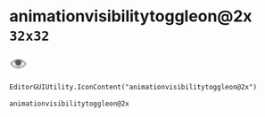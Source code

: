 # animationvisibilitytoggleon@2x `32x32`
<img src="/img/animationvisibilitytoggleon.png" width=32 height=32>

``` CSharp
EditorGUIUtility.IconContent("animationvisibilitytoggleon@2x")
```
```
animationvisibilitytoggleon@2x
```
